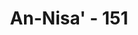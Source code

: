 ---
title: "An-Nisa' - 151"
no: 151
arabic_no: ١٥١
ayah: اُولٰۤىِٕكَ هُمُ الْكٰفِرُوْنَ حَقًّا ۚوَاَعْتَدْنَا لِلْكٰفِرِيْنَ عَذَابًا مُّهِيْنًا
translation: "merekalah orang-orang kafir yang sebenarnya. Dan Kami sediakan untuk orang-orang kafir itu azab yang menghinakan."
tafsir: "Di antara manusia ada yang beriman kepada Allah dan sebagian rasul-Nya seperti orang-orang Yahudi dan Nasrani. Orang-orang Yahudi berkata, \"Kami percaya hanya kepada Musa, tidak percaya kepada Muhammad.\" Dan orang Nasrani berkata, \"Kami percaya kepada Musa dan Isa, tetapi tidak percaya kepada Muhammad.\" Kepercayaan seperti itu berarti mencampur-adukkan antara iman dan kafir, padahal sesungguhnya iman dan kafir itu adalah dua hal yang sangat bertentangan. Jika orang Yahudi itu sungguh-sungguh beriman kepada Nabi Musa, tentulah beriman pula kepada Nabi Muhammad saw, demikian pula orang Nasrani, jika mereka sungguh-sungguh beriman kepada Nabi Isa, tentulah mereka beriman kepada Nabi Muhammad saw karena perihal kedatangan Nabi Muhammad saw itu disebut-sebut pula dalam kitab Taurat dan Injil, dan Nabi Muhammad pun membenarkan kitab Taurat dan Injil yang asli yang menjadi pegangan mereka.\n\nAlasan-alasan yang menunjukkan atas kebenaran kenabian Muhammad saw adalah sempurna, karena Nabi Muhammad saw seorang yang ummi (tidak pandai membaca dan menulis), dibesarkan dalam masyarakat jahiliah, kepadanya diturunkan Al-Qur'an yang sempurna, yang menerangkan segala yang benar. Kedua golongan yang membeda-bedakan kepercayaan terhadap sebagian rasul itu dinyatakan Allah sebagai orang kafir. Terhadap mereka Allah menyediakan siksaan yang menghinakan, azab yang mengandung penghinaan dan penderitaan."
---